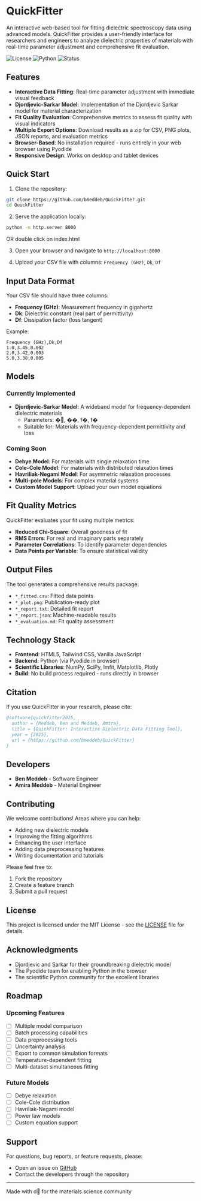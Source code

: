 # QuickFitter

An interactive web-based tool for fitting dielectric spectroscopy data using advanced models. QuickFitter provides a user-friendly interface for researchers and engineers to analyze dielectric properties of materials with real-time parameter adjustment and comprehensive fit evaluation.

![License](https://img.shields.io/badge/license-MIT-blue.svg)
![Python](https://img.shields.io/badge/python-3.8+-blue.svg)
![Status](https://img.shields.io/badge/status-active-green.svg)

## Features

- **Interactive Data Fitting**: Real-time parameter adjustment with immediate visual feedback
- **Djordjevic-Sarkar Model**: Implementation of the Djordjevic Sarkar model for material characterization
- **Fit Quality Evaluation**: Comprehensive metrics to assess fit quality with visual indicators
- **Multiple Export Options**: Download results as a zip for CSV, PNG plots, JSON reports, and evaluation metrics
- **Browser-Based**: No installation required - runs entirely in your web browser using Pyodide
- **Responsive Design**: Works on desktop and tablet devices

## Quick Start

1. Clone the repository:
```bash
git clone https://github.com/bmeddeb/QuickFitter.git
cd QuickFitter
```

2. Serve the application locally:
```bash
python -m http.server 8000
```
OR double click on index.html

3. Open your browser and navigate to `http://localhost:8000`

4. Upload your CSV file with columns: `Frequency (GHz)`, `Dk`, `Df`

## Input Data Format

Your CSV file should have three columns:
- **Frequency (GHz)**: Measurement frequency in gigahertz
- **Dk**: Dielectric constant (real part of permittivity)
- **Df**: Dissipation factor (loss tangent)

Example:
```csv
Frequency (GHz),Dk,Df
1.0,3.45,0.002
2.0,3.42,0.003
5.0,3.38,0.005
```

## Models

### Currently Implemented
- **Djordjevic-Sarkar Model**: A wideband model for frequency-dependent dielectric materials
  - Parameters: �, ��, f�, f�
  - Suitable for: Materials with frequency-dependent permittivity and loss

### Coming Soon
- **Debye Model**: For materials with single relaxation time
- **Cole-Cole Model**: For materials with distributed relaxation times
- **Havriliak-Negami Model**: For asymmetric relaxation processes
- **Multi-pole Models**: For complex material systems
- **Custom Model Support**: Upload your own model equations

## Fit Quality Metrics

QuickFitter evaluates your fit using multiple metrics:
- **Reduced Chi-Square**: Overall goodness of fit
- **RMS Errors**: For real and imaginary parts separately
- **Parameter Correlations**: To identify parameter dependencies
- **Data Points per Variable**: To ensure statistical validity

## Output Files

The tool generates a comprehensive results package:
- `*_fitted.csv`: Fitted data points
- `*_plot.png`: Publication-ready plot
- `*_report.txt`: Detailed fit report
- `*_report.json`: Machine-readable results
- `*_evaluation.md`: Fit quality assessment

## Technology Stack

- **Frontend**: HTML5, Tailwind CSS, Vanilla JavaScript
- **Backend**: Python (via Pyodide in browser)
- **Scientific Libraries**: NumPy, SciPy, lmfit, Matplotlib, Plotly
- **Build**: No build process required - runs directly in browser

## Citation

If you use QuickFitter in your research, please cite:

```bibtex
@software{quickfitter2025,
  author = {Meddeb, Ben and Meddeb, Amira},
  title = {QuickFitter: Interactive Dielectric Data Fitting Tool},
  year = {2025},
  url = {https://github.com/bmeddeb/QuickFitter}
}
```

## Developers

- **Ben Meddeb** - Software Engineer
- **Amira Meddeb** - Material Engineer

## Contributing

We welcome contributions! Areas where you can help:
- Adding new dielectric models
- Improving the fitting algorithms
- Enhancing the user interface
- Adding data preprocessing features
- Writing documentation and tutorials

Please feel free to:
1. Fork the repository
2. Create a feature branch
3. Submit a pull request

## License

This project is licensed under the MIT License - see the [LICENSE](LICENSE) file for details.

## Acknowledgments

- Djordjevic and Sarkar for their groundbreaking dielectric model
- The Pyodide team for enabling Python in the browser
- The scientific Python community for the excellent libraries

## Roadmap

### Upcoming Features
- [ ] Multiple model comparison
- [ ] Batch processing capabilities
- [ ] Data preprocessing tools
- [ ] Uncertainty analysis
- [ ] Export to common simulation formats
- [ ] Temperature-dependent fitting
- [ ] Multi-dataset simultaneous fitting

### Future Models
- [ ] Debye relaxation
- [ ] Cole-Cole distribution
- [ ] Havriliak-Negami model
- [ ] Power law models
- [ ] Custom equation support

## Support

For questions, bug reports, or feature requests, please:
- Open an issue on [GitHub](https://github.com/bmeddeb/QuickFitter/issues)
- Contact the developers through the repository

---

Made with d for the materials science community